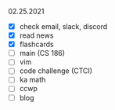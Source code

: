 02.25.2021

- [x] check email, slack, discord
- [x] read news
- [x] flashcards
- [ ] main (CS 186)
- [ ] vim
- [ ] code challenge (CTCI)
- [ ] ka math
- [ ] ccwp
- [ ] blog

